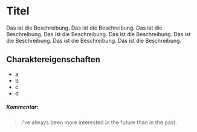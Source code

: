 # Titel

Das ist die Beschreibung. Das ist die Beschreibung. Das ist die Beschreibung. Das ist die Beschreibung. Das ist die Beschreibung. Das ist die Beschreibung. Das ist die Beschreibung. Das ist die Beschreibung.

## Charaktereigenschaften
* a
* b
* c
* d

##### Kommentar:

> I’ve always been more interested
> in the future than in the past.
